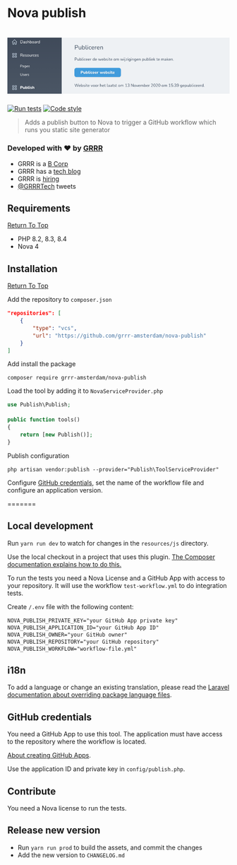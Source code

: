 # Nova publish

<!-- Header & Preview Image -->
<h1 align="center">
  <img src=".github/readme-hero.png">
</h1>

<!-- Shields -->

[![Run tests](https://github.com/grrr-amsterdam/nova-publish/actions/workflows/run-tests.yaml/badge.svg)](https://github.com/grrr-amsterdam/nova-publish/actions/workflows/run-tests.yaml) [![Code style](https://github.com/grrr-amsterdam/nova-publish/actions/workflows/code-style.yaml/badge.svg)](https://github.com/grrr-amsterdam/nova-publish/actions/workflows/code-style.yaml)

<!-- Description -->

> Adds a publish button to Nova to trigger a GitHub workflow which runs you static site generator

### Developed with ❤️ by [GRRR](https://grrr.nl)

- GRRR is a [B Corp](https://grrr.nl/en/b-corp/)
- GRRR has a [tech blog](https://grrr.tech/)
- GRRR is [hiring](https://grrr.nl/en/jobs/)
- [@GRRRTech](https://twitter.com/grrrtech) tweets

## Requirements

[Return To Top](#nova-publish)

- PHP 8.2, 8.3, 8.4
- Nova 4

## Installation

[Return To Top](#nova-publish)

Add the repository to `composer.json`

```JSON
"repositories": [
    {
        "type": "vcs",
        "url": "https://github.com/grrr-amsterdam/nova-publish"
    }
]
```

Add install the package

```shell script
composer require grrr-amsterdam/nova-publish
```

Load the tool by adding it to `NovaServiceProvider.php`

```php
use Publish\Publish;

public function tools()
{
    return [new Publish()];
}
```

Publish configuration

```shell
php artisan vendor:publish --provider="Publish\ToolServiceProvider"
```

Configure [GitHub credentials](#github-credentials), set the name of the workflow file and configure an application version.

=======

## Local development

Run `yarn run dev` to watch for changes in the `resources/js` directory.

Use the local checkout in a project that uses this plugin. [The Composer documentation explains how to do this.](https://getcomposer.org/doc/05-repositories.md#path)

To run the tests you need a Nova License and a GitHub App with access to your repository. It will use the workflow `test-workflow.yml` to do integration tests.

Create `/.env` file with the following content:

```dotenv
NOVA_PUBLISH_PRIVATE_KEY="your GitHub App private key"
NOVA_PUBLISH_APPLICATION_ID="your GitHub App ID"
NOVA_PUBLISH_OWNER="your GitHub owner"
NOVA_PUBLISH_REPOSITORY="your GitHub repository"
NOVA_PUBLISH_WORKFLOW="workflow-file.yml"
```

## i18n

To add a language or change an existing translation, please read the [Laravel documentation about overriding package language files](https://laravel.com/docs/10.x/localization#overriding-package-language-files).

## GitHub credentials

You need a GitHub App to use this tool. The application must have access to the repository where the workflow is located.

[About creating GitHub Apps](https://docs.github.com/en/apps/creating-github-apps/about-creating-github-apps/about-creating-github-apps).

Use the application ID and private key in `config/publish.php`.

## Contribute

You need a Nova license to run the tests.

## Release new version

- Run `yarn run prod` to build the assets, and commit the changes
- Add the new version to `CHANGELOG.md`
